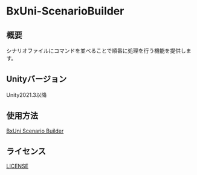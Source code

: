 # BxUni-ScenarioBuilder

## 概要
シナリオファイルにコマンドを並べることで順番に処理を行う機能を提供します。

## Unityバージョン
Unity2021.3以降

## 使用方法
[BxUni Scenario Builder](./Packages/BxUni-ScenarioBuilder/Documents~/index.md)

## ライセンス
[LICENSE](Packages/BxUni-ScenarioBuilder/LICENSE.md)
